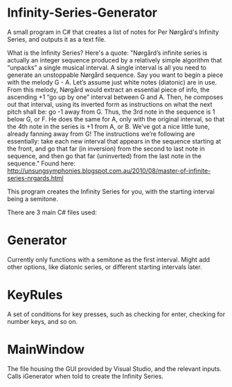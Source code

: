 # Infinity-Series-Generator
A small program in C# that creates a list of notes for Per Nørgård's Infinity Series, and outputs it as a text file.

What is the Infinity Series?
Here's a quote:
"Nørgård’s infinite series is actually an integer sequence produced by a relatively simple algorithm that “unpacks” a single musical interval. A single interval is all you need to generate an unstoppable Nørgård sequence. Say you want to begin a piece with the melody G - A. Let’s assume just white notes (diatonic) are in use. From this melody, Nørgård would extract an essential piece of info, the ascending +1 “go up by one” interval between G and A. Then, he composes out that interval, using its inverted form as instructions on what the next pitch shall be: go -1 away from G. Thus, the 3rd note in the sequence is 1 below G, or F. He does the same for A, only with the original interval, so that the 4th note in the series is +1 from A, or B. We’ve got a nice little tune, already fanning away from G! The instructions we’re following are essentially: take each new interval that appears in the sequence starting at the front, and go that far (in inversion) from the second to last note in sequence, and then go that far (uninverted) from the last note in the sequence."
Found here: http://unsungsymphonies.blogspot.com.au/2010/08/master-of-infinite-series-nrgards.html

This program creates the Infinity Series for you, with the starting interval being a semitone.

There are 3 main C# files used:

# Generator
Currently only functions with a semitone as the first interval. Might add other options, like diatonic series, or different starting intervals later.

# KeyRules
A set of conditions for key presses, such as checking for enter, checking for number keys, and so on.

# MainWindow
The file housing the GUI provided by Visual Studio, and the relevant inputs. Calls iGenerator when told to create the Infinity Series.
